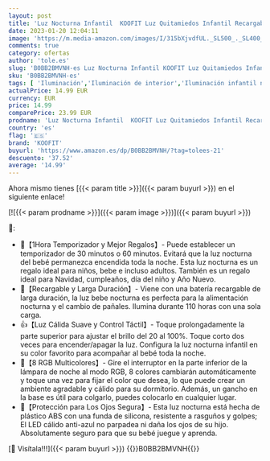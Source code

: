 ```yaml
---
layout: post
title: 'Luz Nocturna Infantil  KOOFIT Luz Quitamiedos Infantil Recargable con Control Táctil  Temporizador  8 RGB Colores Lámpara Bebe Noche para Niños  Dormitorio  Guardería  Regulable Luz Presença Bebe'
date: 2023-01-20 12:04:11
image: 'https://m.media-amazon.com/images/I/315bXjvdfUL._SL500_._SL400_.jpg'
comments: true
category: ofertas
author: 'tole.es'
slug: 'B0BB2BMVNH-es Luz Nocturna Infantil KOOFIT Luz Quitamiedos Infantil...'
sku: 'B0BB2BMVNH-es'
tags: [ 'Iluminación','Iluminación de interior','Iluminación infantil nocturna','Lámparas e iluminación infantil','bebe','koofit','🇪🇸', ]
actualPrice: 14.99 EUR
currency: EUR
price: 14.99
comparePrice: 23.99 EUR
prodname: 'Luz Nocturna Infantil  KOOFIT Luz Quitamiedos Infantil Recargable con Control Táctil  Temporizador  8 RGB Colores Lámpara Bebe Noche para Niños  Dormitorio  Guardería  Regulable Luz Presença Bebe'
country: 'es'
flag: '🇪🇸'
brand: 'KOOFIT'
buyurl: 'https://www.amazon.es/dp/B0BB2BMVNH/?tag=tolees-21'
descuento: '37.52'
average: '14.99'
---
```


Ahora mismo tienes [{{< param title >}}]({{< param buyurl >}}) en el siguiente enlace!

[![{{< param prodname >}}]({{< param image >}})]({{< param buyurl >}})

🔎:

- 🎁【1Hora Temporizador y Mejor Regalos】- Puede establecer un temporizador de 30 minutos o 60 minutos. Evitará que la luz nocturna del bebé permanezca encendida toda la noche. Esta luz nocturna es un regalo ideal para niños, bebe e incluso adultos. También es un regalo ideal para Navidad, cumpleaños, día del niño y Año Nuevo.
- 💖【Recargable y Larga Duración】- Viene con una batería recargable de larga duración, la luz bebe nocturna es perfecta para la alimentación nocturna y el cambio de pañales. Ilumina durante 110 horas con una sola carga.
- 👍【Luz Cálida Suave y Control Táctil】- Toque prolongadamente la parte superior para ajustar el brillo del 20 al 100%. Toque corto dos veces para encender/apagar la luz. Configura la luz nocturna infantil en su color favorito para acompañar al bebé toda la noche.
- 🌟【8 RGB Multicolores】- Gire el interruptor en la parte inferior de la lámpara de noche al modo RGB, 8 colores cambiarán automáticamente y toque una vez para fijar el color que desea, lo que puede crear un ambiente agradable y cálido para su dormitorio. Además, un gancho en la base es útil para colgarlo, puedes colocarlo en cualquier lugar.
- 💯【Protección para Los Ojos Segura】- Esta luz nocturna está hecha de plástico ABS con una funda de silicona, resistente a rasguños y golpes; El LED cálido anti-azul no parpadea ni daña los ojos de su hijo. Absolutamente seguro para que su bebé juegue y aprenda.

[🛒 Visítala!!!]({{< param buyurl >}})
{{<world>}}B0BB2BMVNH{{</world>}}
